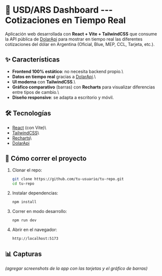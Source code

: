 # 💸 USD/ARS Dashboard --- Cotizaciones en Tiempo Real

Aplicación web desarrollada con **React + Vite + TailwindCSS** que
consume la API pública de [DolarApi](https://dolarapi.com) para mostrar
en tiempo real las diferentes cotizaciones del dólar en Argentina
(Oficial, Blue, MEP, CCL, Tarjeta, etc.).

## ✨ Características

-   **Frontend 100% estático**: no necesita backend propio.\
-   **Datos en tiempo real** gracias a
    [DolarApi](https://dolarapi.com/v1/dolares).\
-   **UI moderna** con **TailwindCSS**.\
-   **Gráfico comparativo** (barras) con **Recharts** para visualizar
    diferencias entre tipos de cambio.\
-   **Diseño responsive**: se adapta a escritorio y móvil.

## 🛠️ Tecnologías

-   [React](https://reactjs.org/) (con Vite)\
-   [TailwindCSS](https://tailwindcss.com/)\
-   [Recharts](https://recharts.org/en-US/)\
-   [DolarApi](https://dolarapi.com/docs/argentina/operations/get-dolares.html)

## 🚀 Cómo correr el proyecto

1.  Clonar el repo:

    ``` bash
    git clone https://github.com/tu-usuario/tu-repo.git
    cd tu-repo
    ```

2.  Instalar dependencias:

    ``` bash
    npm install
    ```

3.  Correr en modo desarrollo:

    ``` bash
    npm run dev
    ```

4.  Abrir en el navegador:

        http://localhost:5173

## 📊 Capturas

*(agregar screenshots de la app con las tarjetas y el gráfico de
barras)*
